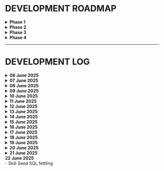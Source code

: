 # DEVELOPMENT ROADMAP

<details>
<summary><strong>Phase 1</strong></summary>

- Design and implement the database schema  
- Seed initial data  
</details>

<details>
<summary><strong>Phase 2</strong></summary>

- Deliver rules from the database as HTML and JSON (API)  
</details>

<details>
<summary><strong>Phase 3</strong></summary>

- Build basic team builder and tracker  
- Implement league joining functionality  
</details>

<details>
<summary><strong>Phase 4</strong></summary>

- Track matches  
- Connect team trackers to match events  
</details>

---

# DEVELOPMENT LOG

<details>
<summary><strong>06 June 2025</strong></summary>

**Seed and schema data added.**

**Next steps:**  
- [ ] Implement partial name lists with fallback logic:  
  - If faction list exists, use it  
  - If positional names do not exist, default to linemen  
  - If no linemen for faction, default to human names list  
- [ ] Create input method for admins to add names  
- [ ] Provide functionality for coaches to request additional names  
- [ ] Fix script that runs schema and seed files  

*Focus next week: schema and data refinement*
</details>

<details>
<summary><strong>07 June 2025</strong></summary>

- SQL files and schema/seed script now containerized  
- Script runs successfully, schema and seeding working  
- Next: automate schema build and seeding, review schema, and add missing seed data  
</details>

<details>
<summary><strong>08 June 2025</strong></summary>

- Seed data validated and supplemented with extra names  
- Started backend development  
</details>

<details>
<summary><strong>09 June 2025</strong></summary>

- Revised schema, identified missing data points  
- Expanding seed files accordingly  
</details>

<details>
<summary><strong>10 June 2025</strong></summary>

- Created basic monolith framework  
- Routing setup to deliver flat results as HTML or JSON (for API)  
</details>

<details>
<summary><strong>11 June 2025</strong></summary>

- Displaying DB data on pages working  
- Investigating why `.env` file is not copied into `/var/www/html`  
</details>

<details>
<summary><strong>12 June 2025</strong></summary>

- Environment variables now loading correctly  
- Template rendering confirmed  
- Next: improve routing and data presentation  
</details>

<details>
<summary><strong>13 June 2025</strong></summary>

- Built basic homepage  
- Planning main navigation and initial content  
- Modified web container build to use mounted volume for live source/template updates without rebuilding  
</details>

<details>
<summary><strong>14 June 2025</strong></summary>

- Debugging route fetching all team data from DB  
- Addressing DB connection issues between web and DB containers  
</details>

<details>
<summary><strong>15 June 2025</strong></summary>

- Fixed empty race table caused by seed errors  
- Simplified player tables and debugged schema and seed processes  
- Can now display DB data in templates successfully  
</details>

<details>
<summary><strong>16 June 2025</strong></summary>

- Standardized schema to clearly separate "base" stats from user-tracking stats  
- Created `Base` namespace in models to distinguish base data from user data  
</details>

<details>
<summary><strong>17 June 2025</strong></summary>

- Completed team page with relational data population  
- **To do:**  
  - [ ] Draft team page to link to team manager page  
  - [ ] Seed remaining positional data  
  - [ ] Implement modal popup for skills or dedicated skill pages  
</details>

<details>
<summary><strong>18 June 2025</strong></summary>

- Converted primary/secondary skills, regional rules, and race rules to `hasMany` relationships  
- Fixed broken team seeds  
- Corrected positional seeds and skill generation errors  
</details>

<details>
<summary><strong>19 June 2025</strong></summary>

- Continued adding positional data  
</details>

<details>
<summary><strong>20 June 2025</strong></summary>

- Added `RulesTeamController` to separate data presentation logic  
- Created helper for formatting logic  
- Added TWIG to container to support controllers and remove logic from route files  
- Added rerolls to Amazon team (previously missing)  
- **Done:**  
  - [x] Added reroll cost to existing teams  
- **In progress:**  
  - [ ] Continue seeding positional data  
</details>

<details>
<summary><strong>21 June 2025</strong></summary>

- Added humans and imperial nobility factions  
- Railway trial expired; considering AWS hosting options  
- **To do:**  
  - [ ] Double-check all skills and tidy seed files  
  - [ ] Revisit existing race and positional seed scripts (consider switching from ID-based to skill name-based referencing)  
  - [ ] Update player seeds and cross-reference before further additions  
- **Done:**  
  - [x] Added missing skill traits (e.g., Stunty, Swarming)  
  - [x] Reviewed schema to include random roll mechanics for skill randomization  
</details>

<summary><strong>22 June 2025</strong></summary>
- Skill Seed SQL fettling  
</details>


